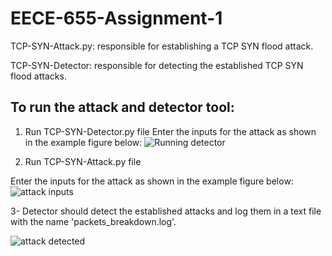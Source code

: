 # EECE-655-Assignment-1

TCP-SYN-Attack.py: responsible for establishing a TCP SYN flood attack. 

TCP-SYN-Detector: responsible for detecting the established TCP SYN flood attacks.

## To run the attack and detector tool:

1. Run TCP-SYN-Detector.py file
 Enter the inputs for the attack as shown in the example figure below:
 ![Running detector](https://user-images.githubusercontent.com/47125583/136378735-8656069c-19cc-4371-a04d-fb1225ba730d.JPG)

2. Run TCP-SYN-Attack.py file 

 Enter the inputs for the attack as shown in the example figure below:
  ![attack inputs](https://user-images.githubusercontent.com/47125583/136376424-47e6c2a9-2d0a-45c2-82dd-759c8d1238fa.JPG)
  
3- Detector should detect the established attacks and log them in a text file with the name 'packets_breakdown.log'.

![attack detected](https://user-images.githubusercontent.com/47125583/136377386-7efa285c-8b4e-48b8-aa01-ac618c40e0cc.JPG)
